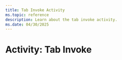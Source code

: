 ```yaml
---
title: Tab Invoke Activity
ms.topic: reference
description: Learn about the tab invoke activity.
ms.date: 04/30/2025
---
```


# Activity: Tab Invoke
